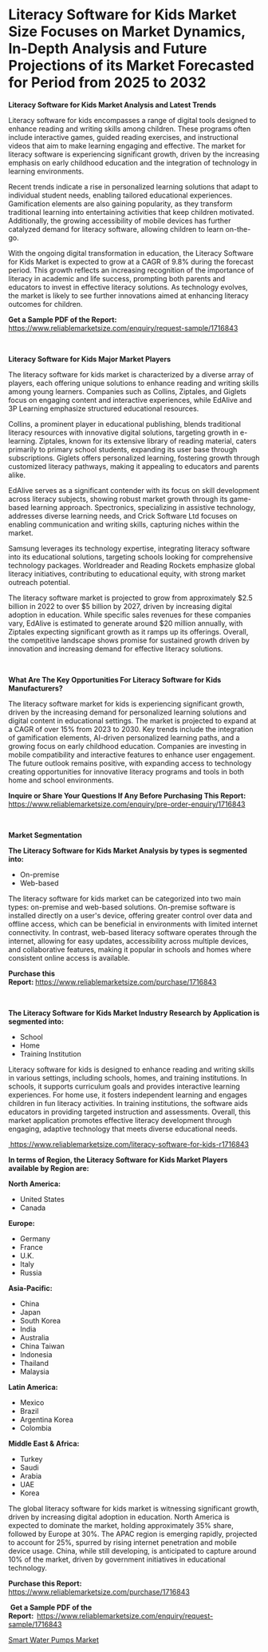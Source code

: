 <p><h1>Literacy Software for Kids Market Size Focuses on Market Dynamics, In-Depth Analysis and Future Projections of its Market Forecasted for Period from 2025 to 2032</h1></p><p><strong>Literacy Software for Kids Market Analysis and Latest Trends</strong></p>
<p><p>Literacy software for kids encompasses a range of digital tools designed to enhance reading and writing skills among children. These programs often include interactive games, guided reading exercises, and instructional videos that aim to make learning engaging and effective. The market for literacy software is experiencing significant growth, driven by the increasing emphasis on early childhood education and the integration of technology in learning environments.</p><p>Recent trends indicate a rise in personalized learning solutions that adapt to individual student needs, enabling tailored educational experiences. Gamification elements are also gaining popularity, as they transform traditional learning into entertaining activities that keep children motivated. Additionally, the growing accessibility of mobile devices has further catalyzed demand for literacy software, allowing children to learn on-the-go.</p><p>With the ongoing digital transformation in education, the Literacy Software for Kids Market is expected to grow at a CAGR of 9.8% during the forecast period. This growth reflects an increasing recognition of the importance of literacy in academic and life success, prompting both parents and educators to invest in effective literacy solutions. As technology evolves, the market is likely to see further innovations aimed at enhancing literacy outcomes for children.</p></p>
<p><strong>Get a Sample PDF of the Report:&nbsp;</strong> <a href="https://www.reliablemarketsize.com/enquiry/request-sample/1716843?utm_campaign=2799&utm_medium=2&utm_source=Github&utm_content=ia&utm_term=25032025&utm_id=literacy-software-for-kids">https://www.reliablemarketsize.com/enquiry/request-sample/1716843</a></p>
<p>&nbsp;</p>
<p><strong>Literacy Software for Kids Major Market Players</strong></p>
<p><p>The literacy software for kids market is characterized by a diverse array of players, each offering unique solutions to enhance reading and writing skills among young learners. Companies such as Collins, Ziptales, and Giglets focus on engaging content and interactive experiences, while EdAlive and 3P Learning emphasize structured educational resources.</p><p>Collins, a prominent player in educational publishing, blends traditional literacy resources with innovative digital solutions, targeting growth in e-learning. Ziptales, known for its extensive library of reading material, caters primarily to primary school students, expanding its user base through subscriptions. Giglets offers personalized learning, fostering growth through customized literacy pathways, making it appealing to educators and parents alike.</p><p>EdAlive serves as a significant contender with its focus on skill development across literacy subjects, showing robust market growth through its game-based learning approach. Spectronics, specializing in assistive technology, addresses diverse learning needs, and Crick Software Ltd focuses on enabling communication and writing skills, capturing niches within the market.</p><p>Samsung leverages its technology expertise, integrating literacy software into its educational solutions, targeting schools looking for comprehensive technology packages. Worldreader and Reading Rockets emphasize global literacy initiatives, contributing to educational equity, with strong market outreach potential.</p><p>The literacy software market is projected to grow from approximately $2.5 billion in 2022 to over $5 billion by 2027, driven by increasing digital adoption in education. While specific sales revenues for these companies vary, EdAlive is estimated to generate around $20 million annually, with Ziptales expecting significant growth as it ramps up its offerings. Overall, the competitive landscape shows promise for sustained growth driven by innovation and increasing demand for effective literacy solutions.</p></p>
<p>&nbsp;</p>
<p><strong>What Are The Key Opportunities For Literacy Software for Kids Manufacturers?</strong></p>
<p><p>The literacy software market for kids is experiencing significant growth, driven by the increasing demand for personalized learning solutions and digital content in educational settings. The market is projected to expand at a CAGR of over 15% from 2023 to 2030. Key trends include the integration of gamification elements, AI-driven personalized learning paths, and a growing focus on early childhood education. Companies are investing in mobile compatibility and interactive features to enhance user engagement. The future outlook remains positive, with expanding access to technology creating opportunities for innovative literacy programs and tools in both home and school environments.</p></p>
<p><strong>Inquire or Share Your Questions If Any Before Purchasing This Report:</strong> <a href="https://www.reliablemarketsize.com/enquiry/pre-order-enquiry/1716843?utm_campaign=2799&utm_medium=2&utm_source=Github&utm_content=ia&utm_term=25032025&utm_id=literacy-software-for-kids">https://www.reliablemarketsize.com/enquiry/pre-order-enquiry/1716843</a></p>
<p>&nbsp;</p>
<p><strong>Market Segmentation</strong></p>
<p><strong>The Literacy Software for Kids Market Analysis by types is segmented into:</strong></p>
<p><ul><li>On-premise</li><li>Web-based</li></ul></p>
<p><p>The literacy software for kids market can be categorized into two main types: on-premise and web-based solutions. On-premise software is installed directly on a user's device, offering greater control over data and offline access, which can be beneficial in environments with limited internet connectivity. In contrast, web-based literacy software operates through the internet, allowing for easy updates, accessibility across multiple devices, and collaborative features, making it popular in schools and homes where consistent online access is available.</p></p>
<p><strong>Purchase this Report:&nbsp;</strong><a href="https://www.reliablemarketsize.com/purchase/1716843?utm_campaign=2799&utm_medium=2&utm_source=Github&utm_content=ia&utm_term=25032025&utm_id=literacy-software-for-kids">https://www.reliablemarketsize.com/purchase/1716843</a></p>
<p>&nbsp;</p>
<p><strong>The Literacy Software for Kids Market Industry Research by Application is segmented into:</strong></p>
<p><ul><li>School</li><li>Home</li><li>Training Institution</li></ul></p>
<p><p>Literacy software for kids is designed to enhance reading and writing skills in various settings, including schools, homes, and training institutions. In schools, it supports curriculum goals and provides interactive learning experiences. For home use, it fosters independent learning and engages children in fun literacy activities. In training institutions, the software aids educators in providing targeted instruction and assessments. Overall, this market application promotes effective literacy development through engaging, adaptive technology that meets diverse educational needs.</p></p>
<p><a href="https://www.reliablemarketsize.com/literacy-software-for-kids-r1716843?utm_campaign=2799&utm_medium=2&utm_source=Github&utm_content=ia&utm_term=25032025&utm_id=literacy-software-for-kids">&nbsp;https://www.reliablemarketsize.com/literacy-software-for-kids-r1716843</a></p>
<p><strong>In terms of Region, the Literacy Software for Kids Market Players available by Region are:</strong></p>
<p>
    <p> <strong> North America: </strong>
        <ul>
            <li>United States</li>
            <li>Canada</li>
        </ul>
        </p> 
    <p> <strong> Europe: </strong>
        <ul>
            <li>Germany</li>
            <li>France</li>
            <li>U.K.</li>
            <li>Italy</li>
            <li>Russia</li>
        </ul>
        </p> 
    <p> <strong> Asia-Pacific: </strong>
        <ul>
            <li>China</li>
            <li>Japan</li>
            <li>South Korea</li>
            <li>India</li>
            <li>Australia</li>
            <li>China Taiwan</li>
            <li>Indonesia</li>
            <li>Thailand</li>
            <li>Malaysia</li>
        </ul>
        </p> 
    <p> <strong> Latin America: </strong>
        <ul>
            <li>Mexico</li>
            <li>Brazil</li>
            <li>Argentina Korea</li>
            <li>Colombia</li>
        </ul>
        </p> 
    <p> <strong> Middle East & Africa: </strong>
        <ul>
            <li>Turkey</li>
            <li>Saudi</li>
            <li>Arabia</li>
            <li>UAE</li>
            <li>Korea</li>
        </ul>
    </p>
    </p>
<p><p>The global literacy software for kids market is witnessing significant growth, driven by increasing digital adoption in education. North America is expected to dominate the market, holding approximately 35% share, followed by Europe at 30%. The APAC region is emerging rapidly, projected to account for 25%, spurred by rising internet penetration and mobile device usage. China, while still developing, is anticipated to capture around 10% of the market, driven by government initiatives in educational technology.</p></p>
<p><strong>Purchase this Report: </strong><a href="https://www.reliablemarketsize.com/purchase/1716843?utm_campaign=2799&utm_medium=2&utm_source=Github&utm_content=ia&utm_term=25032025&utm_id=literacy-software-for-kids">https://www.reliablemarketsize.com/purchase/1716843</a></p>
<p>&nbsp;<strong>Get a Sample PDF of the Report:&nbsp;&nbsp;</strong><a href="https://www.reliablemarketsize.com/enquiry/request-sample/1716843?utm_campaign=2799&utm_medium=2&utm_source=Github&utm_content=ia&utm_term=25032025&utm_id=literacy-software-for-kids">https://www.reliablemarketsize.com/enquiry/request-sample/1716843</a></p>
<p><strong></strong></p>
<p><p><a href="https://github.com/benhaeneye/Market-Research-Report-List-1/blob/main/smart-water-pumps-market.md?utm_campaign=2799&utm_medium=2&utm_source=Github&utm_content=ia&utm_term=25032025&utm_id=literacy-software-for-kids">Smart Water Pumps Market</a></p></p>